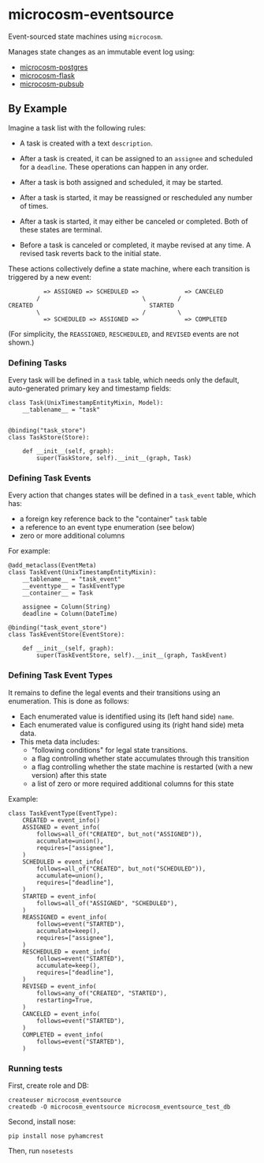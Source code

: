# microcosm-eventsource

Event-sourced state machines using `microcosm`.

Manages state changes as an immutable event log using:

 -  [microcosm-postgres](https://github.com/globality-corp/microcosm-postgres)
 -  [microcosm-flask](https://github.com/globality-corp/microcosm-flask)
 -  [microcosm-pubsub](https://github.com/globality-corp/microcosm-pubsub)


## By Example

Imagine a task list with the following rules:

 -  A task is created with a text `description`.

 -  After a task is created, it can be assigned to an `assignee` and scheduled
    for a `deadline`. These operations can happen in any order.

 -  After a task is both assigned and scheduled, it may be started.

 -  After a task is started, it may be reassigned or rescheduled any number of times.

 -  After a task is started, it may either be canceled or completed. Both of these
    states are terminal.

 -  Before a task is canceled or completed, it maybe revised at any time. A revised
    task reverts back to the initial state.


These actions collectively define a state machine, where each transition is triggered
by a new event:

              => ASSIGNED => SCHEDULED =>             => CANCELED
            /                             \         /
    CREATED                                 STARTED
            \                             /         \
              => SCHEDULED => ASSIGNED =>             => COMPLETED

(For simplicity, the `REASSIGNED`, `RESCHEDULED`, and `REVISED` events are not shown.)


### Defining Tasks

Every task will be defined in a `task` table, which needs only the default, auto-generated
primary key and timestamp fields:

    class Task(UnixTimestampEntityMixin, Model):
        __tablename__ = "task"


    @binding("task_store")
    class TaskStore(Store):

        def __init__(self, graph):
            super(TaskStore, self).__init__(graph, Task)


### Defining Task Events

Every action that changes states will be defined in a `task_event` table, which has:

 -  a foreign key reference back to the "container" `task` table
 -  a reference to an event type enumeration (see below)
 -  zero or more additional columns

For example:

    @add_metaclass(EventMeta)
    class TaskEvent(UnixTimestampEntityMixin):
        __tablename__ = "task_event"
        __eventtype__ = TaskEventType
        __container__ = Task

        assignee = Column(String)
        deadline = Column(DateTime)

    @binding("task_event_store")
    class TaskEventStore(EventStore):

        def __init__(self, graph):
            super(TaskEventStore, self).__init__(graph, TaskEvent)


### Defining Task Event Types

It remains to define the legal events and their transitions using an enumeration. This is done
as follows:

 -  Each enumerated value is identified using its (left hand side) `name`.
 -  Each enumerated value is configured using its (right hand side) meta data.
 -  This meta data includes:
     -  "following conditions" for legal state transitions.
     -  a flag controlling whether state accumulates through this transition
     -  a flag controlling whether the state machine is restarted (with a new version) after this state
     -  a list of zero or more required additional columns for this state

Example:

    class TaskEventType(EventType):
        CREATED = event_info()
        ASSIGNED = event_info(
            follows=all_of("CREATED", but_not("ASSIGNED")),
            accumulate=union(),
            requires=["assignee"],
        )
        SCHEDULED = event_info(
            follows=all_of("CREATED", but_not("SCHEDULED")),
            accumulate=union(),
            requires=["deadline"],
        )
        STARTED = event_info(
            follows=all_of("ASSIGNED", "SCHEDULED"),
        )
        REASSIGNED = event_info(
            follows=event("STARTED"),
            accumulate=keep(),
            requires=["assignee"],
        )
        RESCHEDULED = event_info(
            follows=event("STARTED"),
            accumulate=keep(),
            requires=["deadline"],
        )
        REVISED = event_info(
            follows=any_of("CREATED", "STARTED"),
            restarting=True,
        )
        CANCELED = event_info(
            follows=event("STARTED"),
        )
        COMPLETED = event_info(
            follows=event("STARTED"),
        )


### Running tests

First, create role and DB:

```
createuser microcosm_eventsource
createdb -O microcosm_eventsource microcosm_eventsource_test_db

```

Second, install nose:

```
pip install nose pyhamcrest

```

Then, run `nosetests`

